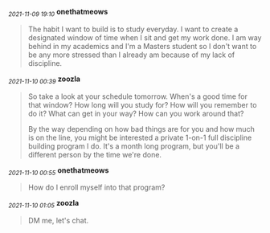 <sub>*2021-11-09 19:10*</sub>
**onethatmeows**
> The habit I want to build is to study everyday. I want to create a designated window of time when I sit and get my work done. I am way behind in my academics and I'm a Masters student so I don't want to be any more stressed than I already am because of my lack of discipline.

<sub>*2021-11-10 00:39*</sub>
**zoozla**
> So take a look at your schedule tomorrow. When's a good time for that window? How long will you study for? How will you remember to do it? What can get in your way? How can you work around that?
> 
> By the way depending on how bad things are for you and how much is on the line, you might be interested a private 1-on-1 full discipline building program I do. It's a month long program, but you'll be a different person by the time we're done.

<sub>*2021-11-10 00:55*</sub>
**onethatmeows**
> How do I enroll myself into that program?

<sub>*2021-11-10 01:05*</sub>
**zoozla**
> DM me, let's chat.

